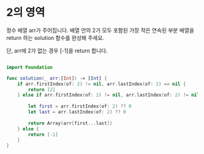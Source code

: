 2의 영역
===================

정수 배열 arr가 주어집니다. 배열 안의 2가 모두 포함된 가장 작은 연속된 부분 배열을 return 하는 solution 함수를 완성해 주세요.    

단, arr에 2가 없는 경우 [-1]을 return 합니다.

```swift 

import Foundation

func solution(_ arr:[Int]) -> [Int] {
    if arr.firstIndex(of: 2) != nil, arr.lastIndex(of: 2) == nil {
        return [2]
    } else if arr.firstIndex(of: 2) != nil, arr.lastIndex(of: 2) != nil {
        
        let first = arr.firstIndex(of: 2) ?? 0
        let last = arr.lastIndex(of: 2) ?? 0
        
        return Array(arr[first...last])
    } else {
        return [-1]
    }
}

```
